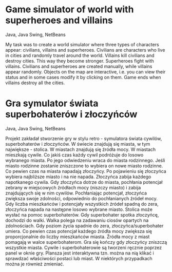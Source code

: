 # Game simulator of world with superheroes and villains
Java, Java Swing, NetBeans

My task was to create a world simulator where three types of characters appear: civilians, villains and superheroes. Civilians are characters who live in cities and randomly travel around the world. Villains kill civilians and destroy cities. This way they become stronger. Superheroes fight with villains. Civilians and superheroes are created manually, while villains appear randomly. Objects on the map are interactive, i.e. you can view their status and in some cases modify it by clicking on them. Game ends when villains destroy all the cities.


# Gra symulator świata superbohaterów i złoczyńców 
Java, Java Swing, NetBeans

Projekt zakładał stworzenie gry w stylu retro - symulatora świata cywilów, superbohaterów i złoczyńców. W świecie znajdują się miasta, w tym największe - stolica. W miastach znajdują się źródła mocy.
W miastach mieszkają cywile. Co jakiś czas każdy cywil podróżuje do losowo wybranego miasta. Po jego odwiedzeniu wraca do miasta rodzinnego. Jeśli miasto rodzinne zostanie zniszczone to wybiera on nowe miasto rodzinne.
Co pewien czas na miasta napadają złoczyńcy. Po pojawieniu się złoczyńca wybiera najbliższe miasto i na nie napada. Złoczyńca zabija każdego napotkanego cywila. Gdy złoczyńca dotrze do miasta, pochłania potencjał zebrany w miejscowych źródłach mocy (niszczy miasto) i zabija znajdujących się w nim cywilów. Pochłaniając potencjał, złoczyńca zwiększa swoje zdolności, odpowiednio do pochłanianych źródeł mocy. Gdy liczba mieszkańców i potencjały wszystkich źródeł spadną do zera, złoczyńca napada na następne losowo wybrane miasto.
Stolica może wysłać na pomoc superbohaterów. Gdy superbohater spotka złoczyńcę, dochodzi do walki. Walka polega na zadawaniu ciosów opartych na zdolnościach. Gdy poziom życia spadnie do zera, złoczyńca/superbohater umiera.
Co pewien czas potencjał każdego źródła mocy zwiększa się proporcjonalnie do liczby mieszkańców miasta. Źródła mocy z miast pomagają w walce superbohaterom. Gra się kończy gdy złoczyńcy zniszczą wszystkie miasta.
Cywile i superbohaterowie są tworzeni ręcznie poprzez panel w oknie gry. Plansza jest interaktywna tzn. można na nią klikać i sprawdzać właściwości postaci lub miast. W niektórych przypadkach można je również zmieniać.

